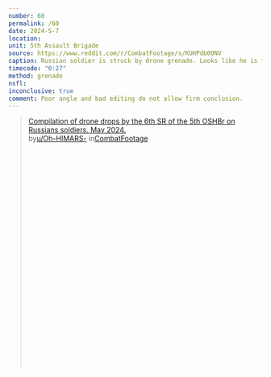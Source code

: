 ```yaml
---
number: 60
permalink: /60
date: 2024-5-7
location: 
unit: 5th Assault Brigade
source: https://www.reddit.com/r/CombatFootage/s/KUHPdb0ONV
caption: Russian soldier is struck by drone grenade. Looks like he is fumbling with something in his hands followed by an explosion
timecode: "0:27"
method: grenade
nsfl:
inconclusive: true
comment: Poor angle and bad editing do not allow firm conclusion. 
---
```

<blockquote class="reddit-embed-bq" style="height:500px" data-embed-height="566"><a href="https://www.reddit.com/r/CombatFootage/comments/1cm2upe/compilation_of_drone_drops_by_the_6th_sr_of_the/">Compilation of drone drops by the 6th SR of the 5th OSHBr on Russians soldiers. May 2024.</a><br> by<a href="https://www.reddit.com/user/Oh-HIMARS-/">u/Oh-HIMARS-</a> in<a href="https://www.reddit.com/r/CombatFootage/">CombatFootage</a></blockquote><script async="" src="https://embed.reddit.com/widgets.js" charset="UTF-8"></script>